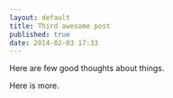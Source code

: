 ```yaml
---
layout: default
title: Third awesome post
published: true
date: 2014-02-03 17:33
---
```

Here are few good thoughts about things.
<!--more-->
Here is more.